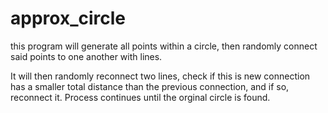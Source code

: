 # approx_circle

this program will generate all points within a circle, then
randomly connect said points to one another with lines.  

It will then randomly reconnect two lines, check if this is new
connection has a smaller total distance than the previous connection,
and if so, reconnect it.  Process continues until the orginal circle 
is found.

